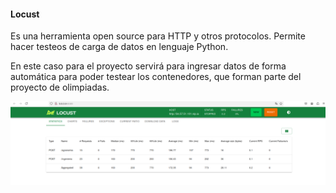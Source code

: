 #### Locust 
Es una herramienta open source para HTTP y otros protocolos. Permite hacer testeos de carga de datos en lenguaje Python.

En este caso para el proyecto servirá para ingresar datos de forma automática para poder testear los contenedores, que forman parte del proyecto de olimpiadas.

![alt text](image.png)

